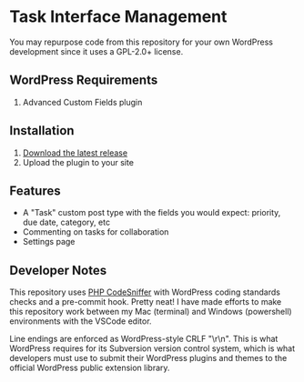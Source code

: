 # Task Interface Management
You may repurpose code from this repository for your own WordPress development since it uses a GPL-2.0+ license.

## WordPress Requirements

1. Advanced Custom Fields plugin

## Installation

1. [Download the latest release](https://github.com/zachwatkins/task-interface-management/releases/latest)
2. Upload the plugin to your site

## Features

* A "Task" custom post type with the fields you would expect: priority, due date, category, etc
* Commenting on tasks for collaboration
* Settings page

## Developer Notes

This repository uses [PHP CodeSniffer](https://github.com/squizlabs/PHP_CodeSniffer/) with WordPress coding standards checks and a pre-commit hook. Pretty neat! I have made efforts to make this repository work between my Mac (terminal) and Windows (powershell) environments with the VSCode editor.

Line endings are enforced as WordPress-style CRLF "\r\n". This is what WordPress requires for its Subversion version control system, which is what developers must use to submit their WordPress plugins and themes to the official WordPress public extension library.
